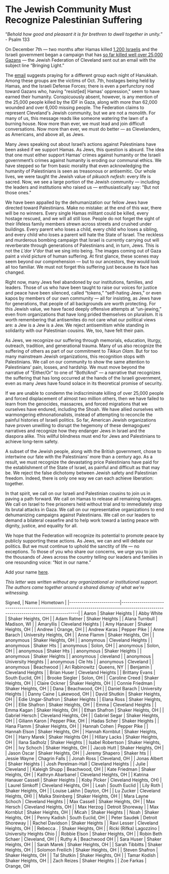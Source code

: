 # The Jewish Community Must Recognize Palestinian Suffering


“*Behold how good and pleasant it is for brethren to dwell together in unity.*” - Psalm 133

On December 7th — two months after Hamas killed [1,200 Israelis](https://www.nytimes.com/2023/11/12/world/middleeast/israel-death-toll-hamas-attack.html) and the Israeli government began a campaign that has [so far killed well over 25,000 Gazans](https://www.reuters.com/world/middle-east/death-toll-israeli-strikes-gaza-passes-25000-gaza-health-officials-say-2024-01-21/) — the Jewish Federation of Cleveland sent out an email with the subject line “Bringing Light.”

The [email](https://www.jewishcleveland.org/news/blog/bringing_light/) suggests praying for a different group each night of Hanukkah. Among these groups are the victims of Oct. 7th, hostages being held by Hamas, and the Israeli Defense Forces; there is even a perfunctory nod toward Gazans who, having "resist[ed] Hamas' oppression," seem to have earned their humanity. Conspicuously absent, however, is any mention of the 25,000 people killed by the IDF in Gaza, along with more than 62,000 wounded and over 6,000 missing people. The Federation claims to represent Cleveland's Jewish community, but we are not a monolith. For many of us, this message reads like someone watering the lawn of a burning house. Now more than ever, we must lead and join difficult conversations. Now more than ever, we must do better — as Clevelanders, as Americans, and above all, as Jews.

Many Jews speaking out about Israel’s actions against Palestinians have been asked if we support Hamas. As Jews, this question is absurd. The idea that one must either support Hamas’ crimes against humanity or the Israeli government’s crimes against humanity is eroding our communal ethics. We have stepped so far from basic morality that even acknowledging the humanity of Palestinians is seen as treasonous or antisemitic. Our whole lives, we were taught the Jewish value of *pikuach nefesh*: every life is sacred. Now, we see a large portion of the Jewish community — including the leaders and institutions who raised us — enthusiastically say: "But not those ones." 

We have been appalled by the dehumanization our fellow Jews have directed toward Palestinians. Make no mistake: at the end of this war, there will be no winners. Every single Hamas militant could be killed, every hostage rescued, and we will all still lose. People do not forget the sight of their lifeless family members strewn across streets and crushed under buildings. Every parent who loses a child, every child who loses a sibling, and every child who loses a parent will hate the State of Israel. The reckless and murderous bombing campaign that Israel is currently carrying out will reverberate through generations of Palestinians and, in turn, Jews. This is not the *L’dor V’dor* that we sing into being. The images coming out of Gaza paint a vivid picture of human suffering. At first glance, these scenes may seem beyond our comprehension — but to our ancestors, they would look all too familiar. We must not forget this suffering just because its face has changed.

Right now, many Jews feel abandoned by our institutions, families, and leaders. Those of us who have been taught to raise our voices for justice and peace have been silenced, called “tokens,” “self-hating Jews,” or even kapos by members of our own community — all for insisting, as Jews have for generations, that people of all backgrounds are worth protecting. For this Jewish value, we have faced deeply offensive attempts at “un-jewing,” even from organizations that have long prided themselves on pluralism. It is worth remembering that antisemites do not care what our political views are: a Jew is a Jew is a Jew. We reject antisemitism while standing in solidarity with our Palestinian cousins. We, too, have felt their pain.

As Jews, we recognize our suffering through memorials, education, liturgy, outreach, tradition, and generational trauma. Many of us also recognize the suffering of others as part of our commitment to *Tikkun Olam*. But for too many mainstream Jewish organizations, this recognition stops with Palestinians. We call on our community to show the same attention to Palestinians’ pain, losses, and hardship. We must move beyond the narrative of "Either/Or" to one of "Both/And" — a narrative that recognizes the suffering that has long occurred at the hands of the Israeli government, even as many Jews have found solace in its theoretical promise of security.

If we are unable to condemn the indiscriminate killing of over 25,000 people and forced displacement of almost two million others, then we have failed to learn from the genocides, massacres, and forced migrations that we ourselves have endured, including the Shoah. We have allied ourselves with warmongering ethnonationalists, instead of attempting to reconcile the painful histories of Israeli politics. So far, American Jewish organizations have proven unwilling to disrupt the hegemony of these demagogues’ narratives and recognize how they endanger Jews in Israel and the diaspora alike. This willful blindness must end for Jews and Palestinians to achieve long-term safety.

A subset of the Jewish people, along with the British government, chose to intertwine our fate with the Palestinians’ more than a century ago. As a result, we must recognize the devastating price Palestinians have paid for the establishment of the State of Israel, as painful and difficult as that may be. We reject the false dichotomy between Jewish safety and Palestinian freedom. Indeed, there is only one way we can each achieve liberation: together.

In that spirit, we call on our Israeli and Palestinian cousins to join us in paving a path forward. We call on Hamas to release all remaining hostages. We call on Israel to free prisoners held without trial and to immediately stop its brutal attacks in Gaza. We call on our representative organizations to end dehumanizing campaigns against Palestinians. We call on our leaders to demand a bilateral ceasefire and to help work toward a lasting peace with dignity, justice, and equality for all.

We hope that the Federation will recognize its potential to promote peace by publicly supporting these actions. As Jews, we can and will debate our politics. But we must continue to uphold the sanctity of life — no exceptions. To those of you who share our concerns, we urge you to join the thousands of Jews across the country telling our leaders and families in one resounding voice: “Not in our name.”  

Add your name [here](https://docs.google.com/forms/d/e/1FAIpQLSc6N84YPxTcUhnXVO90urALeIatt25OgEnM0Cclw6Xa64W8YQ/viewform).

*This letter was written without any organizational or institutional support. The authors came together around a shared dismay of what we're witnessing.*

Signed,
| Name     | Hometown |
|-------------------------|---------------------------------------------------------------------------------------------------------------------------------------|
| Aaron                   | Shaker Heights                                                                                                                        |
| Abby White              | Shaker Heights, OH                                                                                                                    |
| Adam Ratner             | Shaker Heights                                                                                                                        |
| Alana Turnbull          | Madison, WI                                                                                                                           |
| Amaryllis               | Cleveland Heights                                                                                                                     |
| Amy Hanauer             | Shaker Heights, OH                                                                                                                    |
| Andrew                  | Orange, OH                                                                                                                            |
| Andrew Karas            | Pepper Pike                                                                                                                           |
| Anne Barach             | University Heights, OH                                                                                                                |
| Anne Flamm              | Shaker Heights, OH                                                                                                                    |
| anonymous               | Shaker Heights, OH                                                                                                                    |
| anonymous               | Cleveland Heights                                                                                                                     |
| anonymous               | Shaker Hts                                                                                                                            |
| anonymous               | Solon, OH                                                                                                                             |
| anonymous               | Solon, OH                                                                                                                             |
| anonymous               | Shaker Hts                                                                                                                            |
| anonymous               | Shaker Heights                                                                                                                        |
| anonymous               | Shaker Heights                                                                                                                        |
| anonymous               | cleveland                                                                                                                             |
| anonymous               | University Heights                                                                                                                    |
| anonymous               | Cle hts                                                                                                                               |
| anonymous               | Cleveland                                                                                                                             |
| anonymous               | Beachwood                                                                                                                             |
| Ari Rabinowitz          | Queens, NY                                                                                                                            |
| Benjamin                | Cleveland Heights                                                                                                                     |
| Brian Huser             | Cleveland Heights                                                                                                                     |
| Brittany Evans          | South Euclid, OH                                                                                                                      |
| Brooke Siegler          | Solon, OH                                                                                                                             |
| Caroline Creed          | Shaker Heights, OH                                                                                                                    |
| Claire Ockner           | Shaker Heights, OH                                                                                                                   |
| Connie Friedman         | Shaker Heights, OH                                                                                                                    |
| Dana                    | Beachwood, OH                                                                                                                         |
| Daniel Barach           | University Heights                                                                                                                    |
| Danny Caine             | Lakewood, OH                                                                                                                          |
| David Shutkin           | Shaker Heights, OH                                                                                                                   |
| Edie Ungar-Shafron      | Shaker Heights                                                                                                                        |
| Elana Ross              | Shaker Heights, OH                                                                                                                   |
| Ellie Shafron           | Shaker Heights, OH                                                                                                                    |
| Emma                    | Cleveland Heights                                                                                                                     |
| Emma Kagan              | Shaker Heights, OH                                                                                                                    |
| Ethan Shafron           | Shaker Heights, OH                                                                                                                    |
| Gabriel Hersch          | Cleveland Heights, OH                                                                                                                 |
| Gabriel Segar           | Shaker Heights, OH                                                                                                                    |
| Giliann Karon           | Pepper Pike, OH                                                                                                                       |
| Hadas Scher             | Shaker Heights                                                                                                                        |
| Hana Flamm              | Shaker Heights, OH                                                                                                                    |
| Hannah Cohen            | Pepper Pike                                                                                                                           |
| Hannah Elson            | Shaker Heights, OH                                                                                                                    |
| Hannah Kornblut         | Shaker Heights, OH                                                                                                                   |
| Harry Marek             | Shaker Heights OH                                                                                                                     |
| Hillary Lacks           | Shaker Heights, OH                                                                                                                    |
| Ilana Sadholz           | Shaker Heights                                                                                                                        |
| Isabel Robertson        | Shaker Heights, OH                                                                                                                    |
| Ivy Schoch              | Shaker Heights, OH                                                                                                                    |
| Jacob Hutt              | Shaker Heights, OH                                                                                                                    |
| Jason Oscar             | Shaker Heights, OH                                                                                                                    |
| Jeremy Shapero          | Shaker hts                                                                                                                            |
| Jessie  Wayne           | Chagrin Falls                                                                                                                         |
| Jonah Ross              | Cleveland, OH                                                                                                                        |
| Jonas Albert            | Shaker Heights                                                                                                                        |
| Josh Perelman-Hall      | Cleveland Heights                                                                                                                     |
| Julie                   | Cleveland                                                                                                                             |
| Kaleigh Shupp           | Beachwood, OH                                                                                                                        |
| Kate Friedman           | Shaker Heights, OH                                                                                                                    |
| Kathryn Abarbanel       | Cleveland Heights, OH                                                                                                                |
| Katrina Hanauer Cassell | Shaker Heights                                                                                                                        |
| Koby Picker             | Cleveland Heights, OH)                                                                                                                |
| Laurel Simkoff          | Cleveland Heights, OH                                                                                                                 |
| Leah                    | South Euclid                                                                                                                          |
| Lily Roth               | Shaker Heights, OH                                                                                                                    |
| Louise Lakhn            | Dayton, OH                                                                                                                            |
| Lu Zucker               | Cleveland Heights, OH)                                                                                                                |
| Malka Steinberg         | Shaker Heights, OH                                                                                                                    |
| Mara Layne  Schoch      | Cleveland Heights                                                                                                                     |
| Max Cassell             | Shaker Heights, OH                                                                                                                    |
| Max Hersch              | Cleveland Heights, OH                                                                                                                 |
| Max Herzog              | Detroit Shoreway                                                                                                                      |
| Max Kornblut            | Shaker Heights, OH                                                                                                                    |
| Micah                   | Shaker Heights                                                                                                                        |
| Noah                    | Shaker Heights, OH                                                                                                                    |
| Penny Kadish            | South Euclid, OH                                                                                                                      |
| Peter Saudek            | Detroit Shoreway                                                                                                                      |
| Rachel Davidson         | Shaker Heights                                                                                                                        |
| Ravi Lesser             | Cleveland Heights, OH                                                                                                                 |
| Rebecca .               | Shaker Heights, OH                                                                                                                    |
| Ricki (Rifka) Lagozzino | University Heights Ohio                                                                                                               |
| Robbie Elson            | Shaker Heights, OH                                                                                                                    |
| Robin Beth Schaer       | Cleveland, OH                                                                                                                         |
| Ruthy A                 | Beachwood OH                                                                                                                          |
| Sara Huser              | Shaker Heights, OH                                                                                                                    |
| Sarah Marek             | Shaker Heights, OH                                                                                                                    |
| Sarah Tibbitts          | Shaker Heights, OH                                                                                                                    |
| Solomon Freilich        | Shaker Heights, OH                                                                                                                    |
| Steven Shafron          | Shaker Heights, OH                                                                                                                    |
| Tal Shutkin             | Shaker Heights, OH                                                                                                                    |
| Tamar  Kodish           | Shaker Heights, OH                                                                                                                    |
| Zach Reizes             | Shaker Heights                                                                                                                        |
| Zoe Farkas              | Orange, OH        
